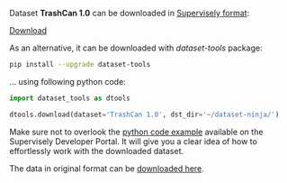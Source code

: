 Dataset **TrashCan 1.0** can be downloaded in [Supervisely format](https://developer.supervisely.com/api-references/supervisely-annotation-json-format):

 [Download](https://assets.supervisely.com/supervisely-supervisely-assets-public/teams_storage/Q/m/0v/icH5t4WvLBi2wFCijMArQJURKbcOOL9NvoHzbS5eGV5veo9jgaeooCQ6w3K0glV67IJlWmrWBqgObPWKDRie65zqPLGqAktA8001LkpvEhsrTai7bFRh6Wzz6uUG.tar)

As an alternative, it can be downloaded with *dataset-tools* package:
``` bash
pip install --upgrade dataset-tools
```

... using following python code:
``` python
import dataset_tools as dtools

dtools.download(dataset='TrashCan 1.0', dst_dir='~/dataset-ninja/')
```
Make sure not to overlook the [python code example](https://developer.supervisely.com/getting-started/python-sdk-tutorials/iterate-over-a-local-project) available on the Supervisely Developer Portal. It will give you a clear idea of how to effortlessly work with the downloaded dataset.

The data in original format can be [downloaded here](https://conservancy.umn.edu/bitstream/handle/11299/214865/dataset.zip?sequence=12&isAllowed=y).